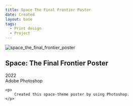 ```yaml
---
title: Space The Final Frontier Poster
date: Created
layout: base
tags:
  - Print design
  - Project
---
```


<div class="project_images">
    <img src="/images/space_the_final_frontier_poster.jpg" alt="space_the_final_frontier_poster">
 </div>

 <div class="project_bio">
    <h2>Space: The Final Frontier Poster</h2>
    <p>
        2022
        <br>
        Adobe Photoshop
    </p>

    <p>
        Created this space-theme poster by using Photoshop. 
    </p>
 </div>